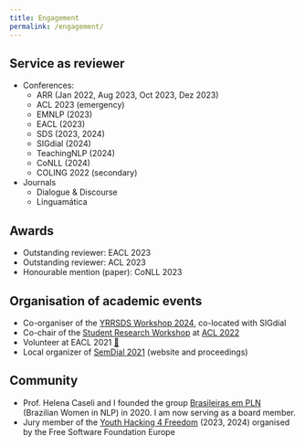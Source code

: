 ```yaml
---
title: Engagement
permalink: /engagement/
---
```



## Service as reviewer
- Conferences: 
    - ARR (Jan 2022, Aug 2023, Oct 2023, Dez 2023)
    - ACL 2023 (emergency)
    - EMNLP (2023)
    - EACL (2023)
    - SDS (2023, 2024)
    - SIGdial (2024)
    - TeachingNLP (2024)
    - CoNLL (2024)
    - COLING 2022 (secondary)
- Journals
    - Dialogue & Discourse
    - Linguamática
        
## Awards
- Outstanding reviewer: EACL 2023
- Outstanding reviewer: ACL 2023
- Honourable mention (paper): CoNLL 2023

## Organisation of academic events
- Co-organiser of the [YRRSDS Workshop 2024](https://sites.google.com/view/yrrsds2024/committees), co-located with SIGdial
- Co-chair of the [Student Research Workshop](https://sites.google.com/view/acl-srw-2022/home) at [ACL 2022](https://www.2022.aclweb.org/organisers)
- Volunteer at EACL 2021 [:link:](https://www.virtual2021.eacl.org/static/pdf/volunteers.pdf)
- Local organizer of [SemDial 2021]((https://semdial2021.ling.uni-potsdam.de/)) (website and proceedings)

## Community
- Prof. Helena Caseli and I founded the group [Brasileiras em PLN](https://sites.google.com/view/brasileiras-pln/) (Brazilian Women in NLP) in 2020. I am now serving as a board member.
- Jury member of the [Youth Hacking 4 Freedom](https://fsfe.org/activities/yh4f/) (2023, 2024) organised by the Free Software Foundation Europe
